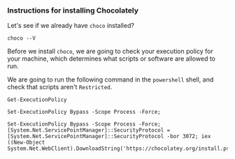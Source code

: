 ### Instructions for installing Chocolately

Let's see if we already have `choco` installed?

```bash|{type: 'command', platform:'win32', failed_when:"!stdout.includes('Chocolatey v')"}
choco --V
```

Before we install `choco`, we are going to check your execution policy for your machine, which determines what scripts or software are allowed to run.

We are going to run the following command in the `powershell` shell, and check that scripts aren't `Restricted`.

```bash|{type: 'command', platform:'win32', shell: 'powershell', failed_when: "stdout.includes('Restricted')"}
Get-ExecutionPolicy
```

`Set-ExecutionPolicy Bypass -Scope Process -Force; `

```bash|{type: 'command', platform:'win32', shell: 'powershell', privileged: true}
Set-ExecutionPolicy Bypass -Scope Process -Force; [System.Net.ServicePointManager]::SecurityProtocol = [System.Net.ServicePointManager]::SecurityProtocol -bor 3072; iex ((New-Object System.Net.WebClient).DownloadString('https://chocolatey.org/install.ps1'))
```


